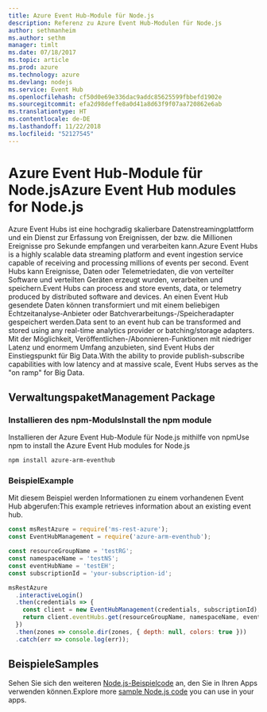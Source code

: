 ```yaml
---
title: Azure Event Hub-Module für Node.js
description: Referenz zu Azure Event Hub-Modulen für Node.js
author: sethmanheim
ms.author: sethm
manager: timlt
ms.date: 07/18/2017
ms.topic: article
ms.prod: azure
ms.technology: azure
ms.devlang: nodejs
ms.service: Event Hub
ms.openlocfilehash: cf50d0e69e336dac9addc85625599fbbefd1902e
ms.sourcegitcommit: efa2d98deffe8a0d41a8d63f9f07aa720862e6ab
ms.translationtype: HT
ms.contentlocale: de-DE
ms.lasthandoff: 11/22/2018
ms.locfileid: "52127545"
---
```

# <a name="azure-event-hub-modules-for-nodejs"></a><span data-ttu-id="b791c-103">Azure Event Hub-Module für Node.js</span><span class="sxs-lookup"><span data-stu-id="b791c-103">Azure Event Hub modules for Node.js</span></span>

<span data-ttu-id="b791c-104">Azure Event Hubs ist eine hochgradig skalierbare Datenstreamingplattform und ein Dienst zur Erfassung von Ereignissen, der bzw. die Millionen Ereignisse pro Sekunde empfangen und verarbeiten kann.</span><span class="sxs-lookup"><span data-stu-id="b791c-104">Azure Event Hubs is a highly scalable data streaming platform and event ingestion service capable of receiving and processing millions of events per second.</span></span> <span data-ttu-id="b791c-105">Event Hubs kann Ereignisse, Daten oder Telemetriedaten, die von verteilter Software und verteilten Geräten erzeugt wurden, verarbeiten und speichern.</span><span class="sxs-lookup"><span data-stu-id="b791c-105">Event Hubs can process and store events, data, or telemetry produced by distributed software and devices.</span></span> <span data-ttu-id="b791c-106">An einen Event Hub gesendete Daten können transformiert und mit einem beliebigen Echtzeitanalyse-Anbieter oder Batchverarbeitungs-/Speicheradapter gespeichert werden.</span><span class="sxs-lookup"><span data-stu-id="b791c-106">Data sent to an event hub can be transformed and stored using any real-time analytics provider or batching/storage adapters.</span></span> <span data-ttu-id="b791c-107">Mit der Möglichkeit, Veröffentlichen-/Abonnieren-Funktionen mit niedriger Latenz und enormem Umfang anzubieten, sind Event Hubs der Einstiegspunkt für Big Data.</span><span class="sxs-lookup"><span data-stu-id="b791c-107">With the ability to provide publish-subscribe capabilities with low latency and at massive scale, Event Hubs serves as the "on ramp" for Big Data.</span></span>

## <a name="management-package"></a><span data-ttu-id="b791c-108">Verwaltungspaket</span><span class="sxs-lookup"><span data-stu-id="b791c-108">Management Package</span></span>

### <a name="install-the-npm-module"></a><span data-ttu-id="b791c-109">Installieren des npm-Moduls</span><span class="sxs-lookup"><span data-stu-id="b791c-109">Install the npm module</span></span> 

<span data-ttu-id="b791c-110">Installieren der Azure Event Hub-Module für Node.js mithilfe von npm</span><span class="sxs-lookup"><span data-stu-id="b791c-110">Use npm to install the Azure Event Hub modules for Node.js</span></span>

```bash
npm install azure-arm-eventhub
```

### <a name="example"></a><span data-ttu-id="b791c-111">Beispiel</span><span class="sxs-lookup"><span data-stu-id="b791c-111">Example</span></span>

<span data-ttu-id="b791c-112">Mit diesem Beispiel werden Informationen zu einem vorhandenen Event Hub abgerufen:</span><span class="sxs-lookup"><span data-stu-id="b791c-112">This example retrieves information about an existing event hub.</span></span>

```javascript
const msRestAzure = require('ms-rest-azure');
const EventHubManagement = require('azure-arm-eventhub');

const resourceGroupName = 'testRG';
const namespaceName = 'testNS';
const eventHubName = 'testEH';
const subscriptionId = 'your-subscription-id';

msRestAzure
  .interactiveLogin()
  .then(credentials => {
    const client = new EventHubManagement(credentials, subscriptionId);
    return client.eventHubs.get(resourceGroupName, namespaceName, eventHubName);
  })
  .then(zones => console.dir(zones, { depth: null, colors: true }))
  .catch(err => console.log(err));
```

## <a name="samples"></a><span data-ttu-id="b791c-113">Beispiele</span><span class="sxs-lookup"><span data-stu-id="b791c-113">Samples</span></span>

<span data-ttu-id="b791c-114">Sehen Sie sich den weiteren [Node.js-Beispielcode](https://azure.microsoft.com/resources/samples/?platform=nodejs) an, den Sie in Ihren Apps verwenden können.</span><span class="sxs-lookup"><span data-stu-id="b791c-114">Explore more [sample Node.js code](https://azure.microsoft.com/resources/samples/?platform=nodejs) you can use in your apps.</span></span>
